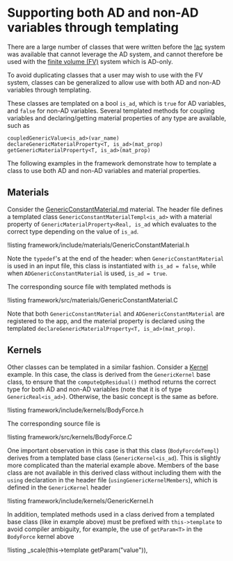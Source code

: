 # Supporting both AD and non-AD variables through templating

There are a large number of classes that were written before the [!ac](AD) system was
available that cannot leverage the AD system, and cannot therefore be used with the
[finite volume (FV)](/fv_design.md) system which is AD-only.

To avoid duplicating classes that a user may wish to use with the FV system, classes
can be generalized to allow use with both AD and non-AD variables through templating.

These classes are templated on a bool `is_ad`, which is `true` for AD variables, and
`false` for non-AD variables. Several templated methods for coupling variables and
declaring/getting material properties of any type are available, such as

```
coupledGenericValue<is_ad>(var_name)
declareGenericMaterialProperty<T, is_ad>(mat_prop)
getGenericMaterialProperty<T, is_ad>(mat_prop)
```

The following examples in the framework demonstrate how to template a class to use
both AD and non-AD variables and material properties.

## Materials

Consider the [GenericConstantMaterial.md](GenericConstantMaterial.md) material. The header file
defines a templated class `GenericConstantMaterialTempl<is_ad>` with a material
property of `GenericMaterialProperty<Real, is_ad` which evaluates to the correct
type depending on the value of `is_ad`.

!listing framework/include/materials/GenericConstantMaterial.h

Note the `typedef`'s at the end of the header: when `GenericConstantMaterial` is used
in an input file, this class is instantiated with `is_ad = false`, while when
`ADGenericConstantMaterial` is used, `is_ad = true`.

The corresponding source file with templated methods is

!listing framework/src/materials/GenericConstantMaterial.C

Note that both `GenericConstantMaterial` and `ADGenericConstantMaterial` are registered to
the app, and the material property is declared using the templated `declareGenericMaterialProperty<T, is_ad>(mat_prop)`.

## Kernels

Other classes can be templated in a similar fashion. Consider a [Kernel](BodyForce.md) example. In this case,
the class is derived from the `GenericKernel` base class, to ensure that the `computeQpResidual()` method
returns the correct type for both AD and non-AD variables (note that it is of type `GenericReal<is_ad>`).
Otherwise, the basic concept is the same as before.

!listing framework/include/kernels/BodyForce.h

The corresponding source file is

!listing framework/src/kernels/BodyForce.C

One important observation in this case is that this class (`BodyForcdeTempl`) derives
from a templated base class (`GenericKernel<is_ad`). This is slightly more complicated
than the material example above. Members of the base class are not available in this
derived class without including them with the `using` declaration in the header file
(`usingGenericKernelMembers`), which is defined in the `GenericKernel` header

!listing framework/include/kernels/GenericKernel.h

In addition, templated methods used in a class derived from a templated base class (like in
example above) must be prefixed with `this->template` to avoid compiler ambiguity, for example,
the use of `getParam<T>` in the `BodyForce` kernel above

!listing
_scale(this->template getParam<Real>("value")),
